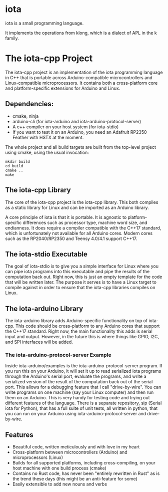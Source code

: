 # iota

iota is a small programming language.

It implements the operations from klong, which is a dialect of APL in the k family.

# The iota-cpp Project

The iota-cpp project is an implementation of the iota programming language in C++ that is portable across
Arduino-compatible microcontrollers and Linux-compatible microprocessors. It contains both a cross-platform core and
platform-specific extensions for Arduino and Linux.

## Dependencies:
- cmake, ninja
- arduino-cli (for iota-arduino and iota-arduino-protocol-server)
- A c++ compiler on your host system (for iota-stdio)
- If you want to test it on an Arduino, you need an Adafruit RP2350 Feather with HSTX at the moment.

The whole project and all build targets are built from the top-level project using cmake, using the usual invocation:
```aiignore
mkdir build
cd build
cmake ..
make
```

## The iota-cpp Library

The core of the iota-cpp project is the iota-cpp library. This both compiles as a static library for Linux and can be
imported as an Arduino library.

A core principle of iota is that it is portable. It is agnostic to platform-specific differences such as processor type,
machine word size, and endianness. It does require a compiler compatible with the C++17 standard, which is unfortunately
not available for all Arduino cores. Modern cores such as the RP2040/RP2350 and Teensy 4.0/4.1 support C++17.

## The iota-stdio Executable

The goal of iota-stdio is to give you a simple interface for Linux where you can pipe iota programs into this executable
and pipe the results of the computation back out. Right now, this is just an empty template for the code that will be
written later. The purpose it serves is to have a Linux target to compile against in order to ensure that the iota-cpp
libraries compiles on Linux.

## The iota-arduino Library

The iota-arduino library adds Arduino-specific functionality on top of iota-cpp. This code should be cross-platform to
any Arduino cores that support the C++17 standard. Right now, the main functionality this adds is serial input and
output. However, in the future this is where things like GPIO, I2C, and SPI interfaces will be added.

### The iota-arduino-protocol-server Example

Inside iota-arduino/examples is the iota-arduino-protocol-server program. If you run this on your Arduino, it will set
it up to read serialized iota programs through the Arduino's serial port, evaluate the programs, and write a serialized
version of the result of the computation back out of the serial port. This allows for a debugging feature that I call
"drive-by-wire". You can write programs on one machine (say your Linux computer) and then run them on an Arduino. This
is very handy for testing code and trying out different features of the language. There is a separate repository, sip
(Serial iota for Python), that has a full suite of unit tests, all written in python, that you can run on your Arduino
using iota-arduino-protocol-server and drive-by-wire.

## Features
- Beautiful code, written meticulously and with love in my heart
- Cross-platform between microcontrollers (Arduino) and microprocessors (Linux)
- Builds for all supported platforms, including cross-compiling, on your host machine with one build process (cmake)
- Contains no Rust code, has never been "entirely rewritten in Rust" as is the trend these days (this might be an anti-feature for some)
- Easily extensible to add new nouns and verbs